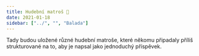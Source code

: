 ```yaml
---
title: Hudební matroš 🎵
date: 2021-01-18
sidebar: ["../", "", "Balada"]
---
```


Tady budou uložené různé hudební matroše, které někomu připadaly příliš strukturované na to, aby je napsal jako jednoduchý příspěvek.
